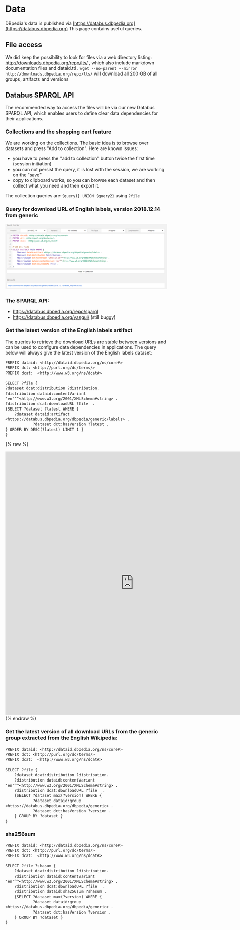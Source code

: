 # Data 

DBpedia's data is published via [https://databus.dbpedia.org](https://databus.dbpedia.org)
This page contains useful queries. 


## File access
We did keep the possibility to look for files via a web directory listing: http://downloads.dbpedia.org/repo/lts/ , which also include markdown documentation files and dataid.ttl . 
`wget --no-parent --mirror http://downloads.dbpedia.org/repo/lts/` 
will download all 200 GB of all groups, artifacts and versions

## Databus SPARQL API

The recommended way to access the files will be via our new Databus SPARQL API, which enables users to define clear data dependencies for their applications. 

### Collections and the shopping cart feature
We are working on the collections. The basic idea is to browse over datasets and press "Add to collection". 
Here are known issues:
* you have to press the "add to collection" button twice the first time (session initiation)
* you can not persist the query, it is lost with the session, we are working on the "save"
* copy to clipboard works, so you can browse each dataset and then collect what you need and then export it.  

The collection queries are  `{query1} UNION {query2}` using `?file`


### Query for download URL of English labels, version 2018.12.14 from generic

<img src="https://github.com/dbpedia/dev.dbpedia.org/raw/master/pics/generic_labels_en.png">

### The SPARQL API:
* https://databus.dbpedia.org/repo/sparql 
* https://databus.dbpedia.org/yasgui/ (still buggy)

### Get the latest version of the English labels artifact
The queries to retrieve the download URLs are stable between versions and can be used to configure data dependencies in applications. The query below will always give the latest version of the English labels dataset: 

```
PREFIX dataid: <http://dataid.dbpedia.org/ns/core#>
PREFIX dct: <http://purl.org/dc/terms/>
PREFIX dcat:  <http://www.w3.org/ns/dcat#>

SELECT ?file {
?dataset dcat:distribution ?distribution.
?distribution dataid:contentVariant 'en'^^<http://www.w3.org/2001/XMLSchema#string> .
?distribution dcat:downloadURL ?file  .
{SELECT ?dataset ?latest WHERE {
	?dataset dataid:artifact <https://databus.dbpedia.org/dbpedia/generic/labels> .
            ?dataset dct:hasVersion ?latest .
} ORDER BY DESC(?latest) LIMIT 1 }
}
```


{% raw %}
<iframe frameborder="no" border="0" marginwidth="0" marginheight="0" width="800" height="820" src="https://databus.dbpedia.org/yasgui/yas-embedded_0.1.html?query=PREFIX+xsd%3A+%3Chttp%3A%2F%2Fwww.w3.org%2F2001%2FXMLSchema%23%3E%0APREFIX+dcterms%3A+%3Chttp%3A%2F%2Fpurl.org%2Fdc%2Fterms%2F%3E%0APREFIX+rdf%3A+%3Chttp%3A%2F%2Fwww.w3.org%2F1999%2F02%2F22-rdf-syntax-ns%23%3E%0APREFIX+rdfs%3A+%3Chttp%3A%2F%2Fwww.w3.org%2F2000%2F01%2Frdf-schema%23%3E%0APREFIX+dataid%3A+%3Chttp%3A%2F%2Fdataid.dbpedia.org%2Fns%2Fcore%23%3E%0APREFIX+dcat%3A+%3Chttp%3A%2F%2Fwww.w3.org%2Fns%2Fdcat%23%3E%0A%0ASELECT+%3Fym+SUM(%3Fsize)+as+%3Ffilesize+COUNT(%3Ffile)+as+%3Ffiles+WHERE+%7B%0A++%3Ffile+a+dataid%3ASingleFile+.%0A++%3Ffile+dcat%3AbyteSize+%3Fsize+.%0A++%3Ffile+dcterms%3Aissued+%3Fdate+.%0ABIND+(substr(xsd%3AString(%3Fdate)%2C+1%2C+7)+AS+%3Fym)%0A%7D+%0AGROUP+BY+%3Fym%0AORDER+BY+%3Fym%0A&contentTypeConstruct=text%2Fturtle&contentTypeSelect=application%2Fsparql-results%2Bjson&endpoint=https%3A%2F%2Fdatabus.dbpedia.org%2Frepo%2Fsparql&requestMethod=POST&tabTitle=Query+1&headers=%7B%7D&outputFormat=table"></iframe>
{% endraw %}

### Get the latest version of all download URLs from the generic group extracted from the English Wikipedia:
```
PREFIX dataid: <http://dataid.dbpedia.org/ns/core#>
PREFIX dct: <http://purl.org/dc/terms/>
PREFIX dcat:  <http://www.w3.org/ns/dcat#>

SELECT ?file {
	?dataset dcat:distribution ?distribution.
	?distribution dataid:contentVariant 'en'^^<http://www.w3.org/2001/XMLSchema#string> .
	?distribution dcat:downloadURL ?file  .
	{SELECT ?dataset max(?version) WHERE {
			?dataset dataid:group <https://databus.dbpedia.org/dbpedia/generic> .
			?dataset dct:hasVersion ?version .
	} GROUP BY ?dataset }
}
```
### sha256sum
```
PREFIX dataid: <http://dataid.dbpedia.org/ns/core#>
PREFIX dct: <http://purl.org/dc/terms/>
PREFIX dcat:  <http://www.w3.org/ns/dcat#>

SELECT ?file ?shasum {
	?dataset dcat:distribution ?distribution.
	?distribution dataid:contentVariant 'en'^^<http://www.w3.org/2001/XMLSchema#string> .
	?distribution dcat:downloadURL ?file  .
	?distribution dataid:sha256sum ?shasum .
	{SELECT ?dataset max(?version) WHERE {
			?dataset dataid:group <https://databus.dbpedia.org/dbpedia/generic> .
			?dataset dct:hasVersion ?version .
	} GROUP BY ?dataset }
}
```




